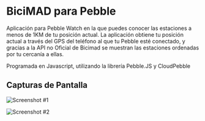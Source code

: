 # BiciMAD para Pebble

Aplicación para Pebble Watch en la que puedes conocer las estaciones a menos de 1KM de tu posición actual. La aplicación obtiene tu posición actual a través del GPS del teléfono al que tu Pebble esté conectado, y gracias a la API no Oficial de Bicimad se muestran las estaciones ordenadas por tu cercanía a ellas.

Programada en Javascript, utilizando la librería Pebble.JS y CloudPebble

**Capturas de Pantalla**
--------------------
![Screenshot #1](https://raw.github.com/jesusbotella/PebbleBiciMAD/master/screenshots/pebble_main.png)

![Screenshot #2](https://raw.github.com/jesusbotella/PebbleBiciMAD/master/screenshots/pebble_detail.png)
